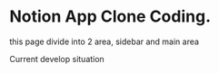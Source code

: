 # Notion App Clone Coding. 

this page divide into 2 area, sidebar and main area
  


Current develop situation
